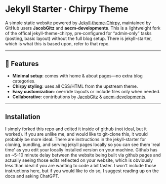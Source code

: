 # Jekyll Starter · Chirpy Theme

A simple static website powered by [Jekyll‑theme‑Chirpy](https://github.com/cotes2020/jekyll-theme-chirpy), maintained by GitHub users **JacobGitz** and **aecm-developments**. This is a lightweight fork of the offical jekyll-theme-chirpy, pre‑configured for “admin‑only” tasks (posting, basic layout) without the full blog setup. There is jekyll-starter, which is what this is based upon, refer to that repo. 

---

## 🚀 Features

- **Minimal setup**: comes with home & about pages—no extra blog categories.
- **Chirpy styling**: uses all CSS/HTML from the upstream theme.
- **Easy customization**: override layouts or include files only when needed.
- **Collaborative**: contributions by [JacobGitz](https://github.com/JacobGitz) & [aecm-developments](https://github.com/aecm-developments).

---

## Installation

I simply forked this repo and edited it inside of github (not ideal, but it worked). If you are unlike me, and would like to git-clone this, it would probably be more ideal. There are instructions in the jekyll-starter for cloning, bundling, and serving jekyll pages locally so you can see them 'real time' as you edit your locally installed version on your machine. Github has an ~5-10 minute delay between the website being built via github pages and actually seeing those edits reflected on your website, which is obviously less than ideal if you are wanting to code a bit faster. I won't include those instructions here, but if you would like to do so, I suggest reading up on the docs and asking ChatGPT. 
